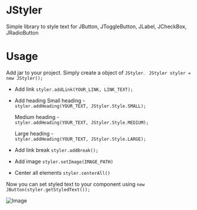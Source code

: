 # JStyler
Simple library to style text for JButton, JToggleButton, JLabel, JCheckBox, JRadioButton


# Usage

Add jar to your project. Simply create a object of `JStyler`.
` JStyler styler = new JStyler();`

* Add link
  `styler.addLink(YOUR_LINK, LINK_TEXT);`
  
* Add heading
  Small heading -  
  `styler.addHeading(YOUR_TEXT, JStyler.Style.SMALL);`
  
  Medium heading -  
  `styler.addHeading(YOUR_TEXT, JStyler.Style.MEDIUM);`
  
  Large heading -  
  `styler.addHeading(YOUR_TEXT, JStyler.Style.LARGE);`
  
* Add link break
  `styler.addBreak();`
  
* Add image
  `styler.setImage(IMAGE_PATH)`
  
* Center all elements
  `styler.centerAll()`
  
Now you can set styled text to your component using
  `new JButton(styler.getStyledText());`

![Image](http://imgur.com/a/b4sy9)
       
